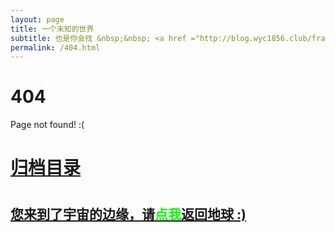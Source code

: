 ```yaml
---
layout: page
title: 一个未知的世界
subtitle: 也是你会找 &nbsp;&nbsp; <a href ="http://blog.wyc1856.club/framework.html">框架</a>&nbsp;&nbsp; <a href ="http://blog.wyc1856.club/note.html">学习笔记</a>&nbsp;&nbsp; <a href ="http://blog.wyc1856.club/jvm.html">JVM</a>&nbsp;&nbsp; <a href ="http://blog.wyc1856.club/spring.html">Spring系列</a>&nbsp;&nbsp; <a href ="http://blog.wyc1856.club/database.html">数据库</a>
permalink: /404.html
---
```


# 404

Page not found! :(

<h1><a href ="http://blog.wyc1856.club/archives.html">归档目录</a><h1>

<h2><a href="http://blog.wyc1856.club">您来到了宇宙的边缘，请<span style="color:#00FF00">点我</span>返回地球 :)</a></h2>
